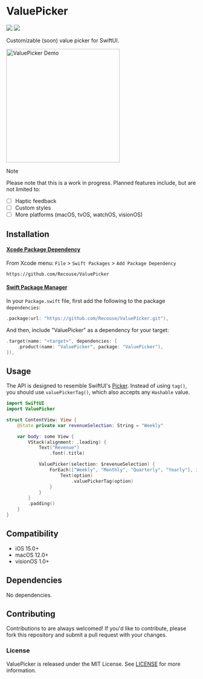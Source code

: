 # ValuePicker

[![](https://img.shields.io/endpoint?url=https%3A%2F%2Fswiftpackageindex.com%2Fapi%2Fpackages%2FRecouse%2FValuePicker%2Fbadge%3Ftype%3Dplatforms)](https://swiftpackageindex.com/Recouse/ValuePicker)
[![](https://img.shields.io/endpoint?url=https%3A%2F%2Fswiftpackageindex.com%2Fapi%2Fpackages%2FRecouse%2FValuePicker%2Fbadge%3Ftype%3Dswift-versions)](https://swiftpackageindex.com/Recouse/ValuePicker)

Customizable (soon) value picker for SwiftUI.

<img width="300" src="https://github.com/user-attachments/assets/58bf0f90-6c22-485c-9921-25012b5b9512" alt="ValuePicker Demo" />

> [!Note]
> Please note that this is a work in progress. Planned features include, but are not limited to:
> - [ ] Haptic feedback
> - [ ] Custom styles
> - [ ] More platforms (macOS, tvOS, watchOS, visionOS)

## Installation

#### [Xcode Package Dependency](https://developer.apple.com/documentation/xcode/adding_package_dependencies_to_your_app)

From Xcode menu: `File` > `Swift Packages` > `Add Package Dependency`

```text
https://github.com/Recouse/ValuePicker
```

#### [Swift Package Manager](https://www.swift.org/documentation/package-manager/)

In your `Package.swift` file, first add the following to the package `dependencies`:

```swift
.package(url: "https://github.com/Recouse/ValuePicker.git"),

```

And then, include "ValuePicker" as a dependency for your target:

```swift
.target(name: "<target>", dependencies: [
    .product(name: "ValuePicker", package: "ValuePicker"),
]),
```

## Usage

The API is designed to resemble SwiftUI's [Picker](https://developer.apple.com/documentation/swiftui/picker). Instead of using `tag()`, you should use `valuePickerTag()`, which also accepts any `Hashable` value.

```swift
import SwiftUI
import ValuePicker

struct ContentView: View {
    @State private var revenueSelection: String = "Weekly"

    var body: some View {
        VStack(alignment: .leading) {
            Text("Revenue")
                .font(.title)

            ValuePicker(selection: $revenueSelection) {
                ForEach(["Weekly", "Monthly", "Quarterly", "Yearly"], id: \.self) { option in
                    Text(option)
                        .valuePickerTag(option)
                }
            }
        }
        .padding()
    }
}
```

## Compatibility
* iOS 15.0+
* macOS 12.0+
* visionOS 1.0+

## Dependencies
No dependencies.

## Contributing
Contributions to are always welcomed! If you'd like to contribute, please fork this repository and 
submit a pull request with your changes.

### License
ValuePicker is released under the MIT License. See [LICENSE](LICENSE) for more information.
